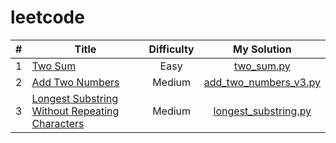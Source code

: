 # leetcode

<!-- prettier-ignore -->
| # | Title | Difficulty | My Solution |
|---|-------|:-----------:|:------------:|
|1  |[Two Sum](https://leetcode.com/problems/two-sum/)|Easy|[two_sum.py](solutions/two_sum.py)|
|2  |[Add Two Numbers](https://leetcode.com/problems/add-two-numbers/)|Medium|[add_two_numbers_v3.py](solutions/add_two_numbers_v3.py)|
|3  |[Longest Substring Without Repeating Characters](https://leetcode.com/problems/longest-substring-without-repeating-characters/)|Medium|[longest_substring.py](solutions/longest_substring.py)|
